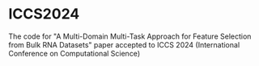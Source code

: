 # ICCS2024
The code for "A Multi-Domain Multi-Task Approach for Feature Selection from Bulk RNA Datasets" paper accepted to  ICCS 2024 (International Conference on Computational Science)
